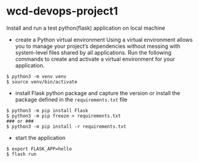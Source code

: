 # wcd-devops-project1

Install and run a test python(flask) application on local machine

* create a Python virtual environment
  Using a virtual environment allows you to manage your project’s dependencies without messing with system-level files shared by all applications. Run the following commands to create and activate a virtual environment for your application.

```shell
$ python3 -m venv venv
$ source venv/bin/activate
```

* install Flask python package and capture the version or install the package defined in the `requirements.txt` file

```shell
$ python3 -m pip install Flask
$ python3 -m pip freeze > requirements.txt
### or ###
$ python3 -m pip install -r requirements.txt
```

* start the application

```shell
$ export FLASK_APP=hello
$ flash run
```

